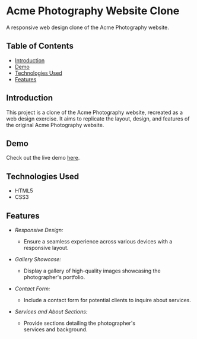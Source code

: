 # Acme Photography Website Clone

A responsive web design clone of the Acme Photography website.

## Table of Contents
- [Introduction](#introduction)
- [Demo](#demo)
- [Technologies Used](#technologies-used)
- [Features](#features)

## Introduction

This project is a clone of the Acme Photography website, recreated as a web design exercise. It aims to replicate the layout, design, and features of the original Acme Photography website.

## Demo

Check out the live demo [here](https://classy-x.github.io/Acme-clone.github.io/).

## Technologies Used

- HTML5
- CSS3

## Features

- *Responsive Design:*
  - Ensure a seamless experience across various devices with a responsive layout.

- *Gallery Showcase:*
  - Display a gallery of high-quality images showcasing the photographer's portfolio.

- *Contact Form:*
  - Include a contact form for potential clients to inquire about services.

- *Services and About Sections:*
  - Provide sections detailing the photographer's services and background.
